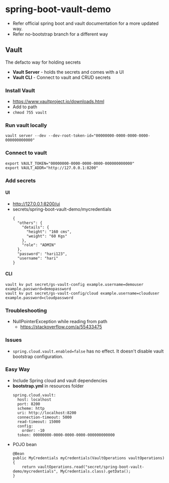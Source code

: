 # spring-boot-vault-demo
- Refer official spring boot and vault documentation for a more updated way.
- Refer no-bootstrap branch for a different way

## Vault
The defacto way for holding secrets

- **Vault Server** - holds the secrets and comes with a UI
- **Vault CLI** - Connect to vault and CRUD secrets

### Install Vault
- https://www.vaultproject.io/downloads.html
- Add to path
- `chmod 755 vault`

### Run vault locally
`vault server --dev --dev-root-token-id="00000000-0000-0000-0000-000000000000"`

### Connect to vault
```
export VAULT_TOKEN="00000000-0000-0000-0000-000000000000"
export VAULT_ADDR="http://127.0.0.1:8200"
```

### Add secrets
#### UI
- http://127.0.0.1:8200/ui
- secrets/spring-boot-vault-demo/mycredentials
    ```
    {
      "others": {
        "details": {
          "height": "160 cms",
          "weight": "60 Kgs"
        },
        "role": "ADMIN"
      },
      "password": "hari123",
      "username": "hari"
    }
    ```
#### CLI
```
vault kv put secret/gs-vault-config example.username=demouser example.password=demopassword
vault kv put secret/gs-vault-config/cloud example.username=clouduser example.password=cloudpassword
```

### Troubleshooting
- NullPointerException while reading from path
    - https://stackoverflow.com/a/55433475

### Issues
- `spring.cloud.vault.enabled=false` has no effect. It doesn't disable vault bootstrap configuration.

### Easy Way
- Include Spring cloud and vault dependencies
- **bootstrap.yml** in resources folder
    ```
    spring.cloud.vault:
      host: localhost
      port: 8200
      scheme: http
      uri: http://localhost:8200
      connection-timeout: 5000
      read-timeout: 15000
      config:
        order: -10
      token: 00000000-0000-0000-0000-000000000000
    ```
- POJO bean
    ```
    @Bean
    public MyCredentials myCredentials(VaultOperations vaultOperations) {
        return vaultOperations.read("secret/spring-boot-vault-demo/mycredentials", MyCredentials.class).getData();
    }
    ```
